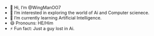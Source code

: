 - 👋 Hi, I’m @WingManOO7
- 👀 I’m interested in exploring the world of Ai and Computer scienece.
- 🌱 I’m currently learning Artificial Intelligence.
- 😄 Pronouns: HE/Him
- ⚡ Fun fact: Just a guy lost in Ai.

<!---
WingManOO7/WingManOO7 is a ✨ special ✨ repository because its `README.md` (this file) appears on your GitHub profile.
You can click the Preview link to take a look at your changes.
--->
